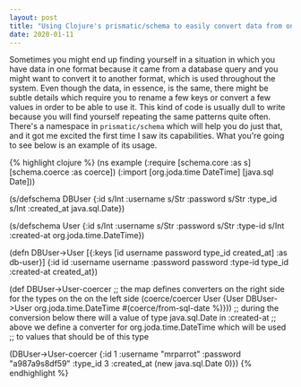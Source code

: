 ```yaml
---
layout: post
title: "Using Clojure's prismatic/schema to easily convert data from one schema to another"
date: 2020-01-11
---
```


Sometimes you might end up finding yourself in a situation in which you have data in one format because it came from a database query and you might want to convert it to another format, which is used throughout the system. Even though the data, in essence, is the same, there might be subtle details which require you to rename a few keys or convert a few values in order to be able to use it. This kind of code is usually dull to write because you will find yourself repeating the same patterns quite often. There's a namespace in `prismatic/schema` which will help you do just that, and it got me excited the first time I saw its capabilities. What you're going to see below is an example of its usage.

{% highlight clojure %}
(ns example
  (:require [schema.core :as s]
            [schema.coerce :as coerce])
  (:import [org.joda.time DateTime]
           [java.sql Date]))

(s/defschema DBUser
  {:id s/Int
   :username s/Str
   :password s/Str
   :type_id s/Int
   :created_at java.sql.Date})

(s/defschema User
  {:id s/Int
   :username s/Str
   :password s/Str
   :type-id s/Int
   :created-at org.joda.time.DateTime})

(defn DBUser->User
  [{:keys [id username password type_id created_at] :as db-user}]
  {:id id
   :username username
   :password password
   :type-id type_id
   :created-at created_at})

(def DBUser->User-coercer
  ;; the map defines converters on the right side for the types on the on the left side
  (coerce/coercer User {User DBUser->User
                        org.joda.time.DateTime #(coerce/from-sql-date %)}))
;; during the conversion below there will a value of type java.sql.Date in :created-at
;; above we define a converter for org.joda.time.DateTime which will be used
;; to values that should be of this type

(DBUser->User-coercer {:id 1
                       :username "mrparrot"
                       :password "a987a9s8df59"
                       :type_id 3
                       :created_at (new java.sql.Date 0)})
{% endhighlight %}